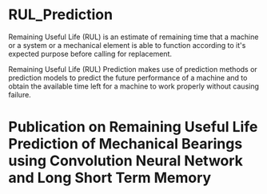 # RUL_Prediction
Remaining Useful Life (RUL) is an estimate of remaining time that a machine or a system or a mechanical element is able to function according to it's expected purpose before calling for replacement.

Remaining Useful Life (RUL) Prediction makes use of prediction methods or prediction models to predict the future performance of a machine and to obtain the available time left for a machine to work properly without causing failure.

# Publication on Remaining Useful Life Prediction of Mechanical Bearings using Convolution Neural Network and Long Short Term Memory
